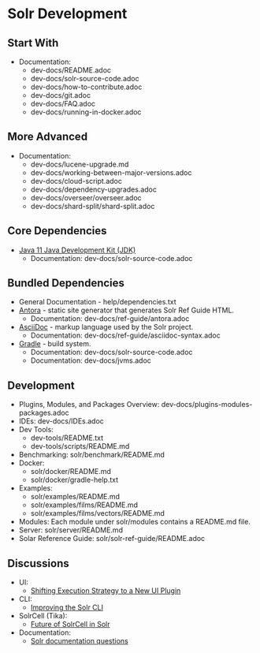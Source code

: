 # Solr Development

## Start With
- Documentation: 
    - dev-docs/README.adoc
    - dev-docs/solr-source-code.adoc
    - dev-docs/how-to-contribute.adoc
    - dev-docs/git.adoc
    - dev-docs/FAQ.adoc
    - dev-docs/running-in-docker.adoc


## More Advanced
- Documentation:
    - dev-docs/lucene-upgrade.md
    - dev-docs/working-between-major-versions.adoc
    - dev-docs/cloud-script.adoc
    - dev-docs/dependency-upgrades.adoc
    - dev-docs/overseer/overseer.adoc
    - dev-docs/shard-split/shard-split.adoc

## Core Dependencies
- [Java 11 Java Development Kit (JDK)](https://adoptium.net/)
    - Documentation: dev-docs/solr-source-code.adoc

## Bundled Dependencies
- General Documentation - help/dependencies.txt
- [Antora](https://antora.org/) - static site generator that generates Solr Ref Guide HTML.
    - Documentation: dev-docs/ref-guide/antora.adoc
- [AsciiDoc](https://asciidoc.org/) - markup language used by the Solr project.
    - Documentation: dev-docs/ref-guide/asciidoc-syntax.adoc
- [Gradle](https://gradle.org/) - build system.
    - Documentation: dev-docs/solr-source-code.adoc
    - Documentation: dev-docs/jvms.adoc

## Development
- Plugins, Modules, and Packages Overview: dev-docs/plugins-modules-packages.adoc
- IDEs: dev-docs/IDEs.adoc
- Dev Tools:
    - dev-tools/README.txt
    - dev-tools/scripts/README.md
- Benchmarking: solr/benchmark/README.md
- Docker: 
    - solr/docker/README.md
    - solr/docker/gradle-help.txt
- Examples: 
    - solr/examples/README.md
    - solr/examples/films/README.md
    - solr/examples/films/vectors/README.md
- Modules: Each module under solr/modules contains a README.md file.
- Server: solr/server/README.md
- Solar Reference Guide: solr/solr-ref-guide/README.adoc

## Discussions
- UI:
    - [Shifting Execution Strategy to a New UI Plugin](https://lists.apache.org/thread/f3r6ymgpggrv38hyozmf2n9cgox5ck7k)
- CLI:
    - [Improving the Solr CLI](https://lists.apache.org/thread/39fglyc5rwwsnso9bldhowxcr80jddwg)
- SolrCell (Tika):
    - [Future of SolrCell in Solr](https://lists.apache.org/thread/lbm6wb88gd1cfktgs6sfvw5xf73o8trd)
- Documentation:
    - [Solr documentation questions](https://lists.apache.org/thread/wlbvg71b6f608ddpho9jbxtl0vf04jds)